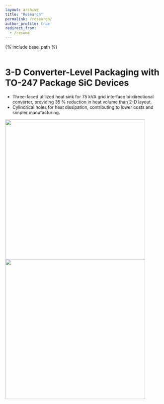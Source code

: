 ```yaml
---
layout: archive
title: "Research"
permalink: /research/
author_profile: true
redirect_from:
  - /resume
---
```


{% include base_path %}
<br>
<br>

3-D Converter-Level Packaging with TO-247 Package SiC Devices 
======
* Three-faced utilized heat sink for 75 kVA grid interface bi-directional converter, providing 35 % reduction in heat volume than 2-D layout.
* Cylindrical holes for heat dissipation, contributing to lower costs and simpler manufacturing.

<img src="/images/heat_sink1.jpg" width="450" height="450">  <img src="/images/heat_sink1.jpg" width="450" height="450">
